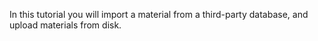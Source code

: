 <!-- TODO by MH -->

In this tutorial you will import a material from a third-party database, and upload materials from disk.
